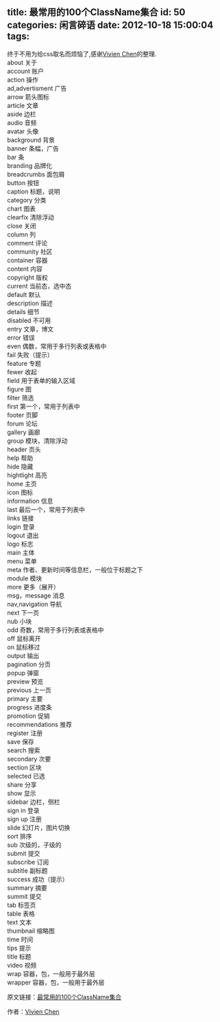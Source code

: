 title: 最常用的100个ClassName集合
id: 50
categories: 闲言碎语
date: 2012-10-18 15:00:04
tags:
---

终于不用为给css取名而烦恼了,感谢[Vivien Chen](http://vivienchen.me)的整理.
</br> about 关于
</br> account 账户
</br> action 操作
</br> ad,advertisment 广告
</br> arrow 箭头图标
</br> article 文章
</br> aside 边栏
</br> audio 音频
</br> avatar 头像
</br> background 背景
</br> banner 条幅，广告
</br> bar 条
</br> branding 品牌化
</br> breadcrumbs 面包屑
</br> button 按钮
</br> caption 标题，说明
</br> category 分类
</br> chart 图表
</br> clearfix 清除浮动
</br> close 关闭
</br> column 列
</br> comment 评论
</br> community 社区
</br> container 容器
</br> content 内容
</br> copyright 版权
</br> current 当前态，选中态
</br> default 默认
</br> description 描述
</br> details 细节
</br> disabled 不可用
</br> entry 文章，博文
</br> error 错误
</br> even 偶数，常用于多行列表或表格中
</br> fail 失败（提示）
</br> feature 专题
</br> fewer 收起
</br> field 用于表单的输入区域
</br> figure 图
</br> filter 筛选
</br> first 第一个，常用于列表中
</br> footer 页脚
</br> forum 论坛
</br> gallery 画廊
</br> group 模块，清除浮动
</br> header 页头
</br> help 帮助
</br> hide 隐藏
</br> hightlight 高亮
</br> home 主页
</br> icon 图标
</br> information 信息
</br> last 最后一个，常用于列表中
</br> links 链接
</br> login 登录
</br> logout 退出
</br> logo 标志
</br> main 主体
</br> menu 菜单
</br> meta 作者、更新时间等信息栏，一般位于标题之下
</br> module 模块
</br> more 更多（展开）
</br> msg，message 消息
</br> nav,navigation 导航
</br> next 下一页
</br> nub 小块
</br> odd 奇数，常用于多行列表或表格中
</br> off 鼠标离开
</br> on 鼠标移过
</br> output 输出
</br> pagination 分页
</br> popup 弹窗
</br> preview 预览
</br> previous 上一页
</br> primary 主要
</br> progress 进度条
</br> promotion 促销
</br> recommendations 推荐
</br> register 注册
</br> save 保存
</br> search 搜索
</br> secondary 次要
</br> section 区块
</br> selected 已选
</br> share 分享
</br> show 显示
</br> sidebar 边栏，侧栏
</br> sign in 登录
</br> sign up 注册
</br> slide 幻灯片，图片切换
</br> sort 排序
</br> sub 次级的，子级的
</br> submit 提交
</br> subscribe 订阅
</br> subtitle 副标题
</br> success 成功（提示）
</br> summary 摘要
</br> summit 提交
</br> tab 标签页
</br> table 表格
</br> text 文本
</br> thumbnail 缩略图
</br> time 时间
</br> tips 提示
</br> title 标题
</br> video 视频
</br> wrap 容器，包，一般用于最外层
</br> wrapper 容器，包，一般用于最外层
</br>

原文链接：[最常用的100个ClassName集合](http://vivienchen.me/2012/05/frequantly-used-classnames/)
</br>

作者：[Vivien Chen](http://vivienchen.me)
